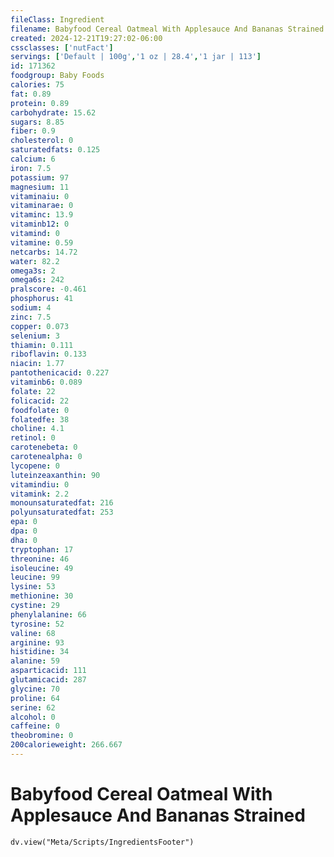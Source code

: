 ```yaml
---
fileClass: Ingredient
filename: Babyfood Cereal Oatmeal With Applesauce And Bananas Strained
created: 2024-12-21T19:27:02-06:00
cssclasses: ['nutFact']
servings: ['Default | 100g','1 oz | 28.4','1 jar | 113']
id: 171362
foodgroup: Baby Foods
calories: 75
fat: 0.89
protein: 0.89
carbohydrate: 15.62
sugars: 8.85
fiber: 0.9
cholesterol: 0
saturatedfats: 0.125
calcium: 6
iron: 7.5
potassium: 97
magnesium: 11
vitaminaiu: 0
vitaminarae: 0
vitaminc: 13.9
vitaminb12: 0
vitamind: 0
vitamine: 0.59
netcarbs: 14.72
water: 82.2
omega3s: 2
omega6s: 242
pralscore: -0.461
phosphorus: 41
sodium: 4
zinc: 7.5
copper: 0.073
selenium: 3
thiamin: 0.111
riboflavin: 0.133
niacin: 1.77
pantothenicacid: 0.227
vitaminb6: 0.089
folate: 22
folicacid: 22
foodfolate: 0
folatedfe: 38
choline: 4.1
retinol: 0
carotenebeta: 0
carotenealpha: 0
lycopene: 0
luteinzeaxanthin: 90
vitamindiu: 0
vitamink: 2.2
monounsaturatedfat: 216
polyunsaturatedfat: 253
epa: 0
dpa: 0
dha: 0
tryptophan: 17
threonine: 46
isoleucine: 49
leucine: 99
lysine: 53
methionine: 30
cystine: 29
phenylalanine: 66
tyrosine: 52
valine: 68
arginine: 93
histidine: 34
alanine: 59
asparticacid: 111
glutamicacid: 287
glycine: 70
proline: 64
serine: 62
alcohol: 0
caffeine: 0
theobromine: 0
200calorieweight: 266.667
---
```


# Babyfood Cereal Oatmeal With Applesauce And Bananas Strained

```dataviewjs
dv.view("Meta/Scripts/IngredientsFooter")
```